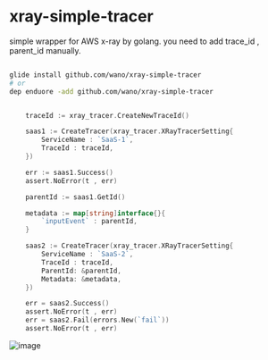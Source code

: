 # xray-simple-tracer

simple wrapper for AWS x-ray by golang.
you need to add trace_id , parent_id manually. 

```sh

glide install github.com/wano/xray-simple-tracer
# or
dep enduore -add github.com/wano/xray-simple-tracer

```

```go

	traceId := xray_tracer.CreateNewTraceId()

	saas1 := CreateTracer(xray_tracer.XRayTracerSetting{
		ServiceName : `SaaS-1`,
		TraceId : traceId,
	})

	err := saas1.Success()
	assert.NoError(t , err)

	parentId := saas1.GetId()

	metadata := map[string]interface{}{
		`inputEvent` : parentId,
	}

	saas2 := CreateTracer(xray_tracer.XRayTracerSetting{
		ServiceName : `SaaS-2`,
		TraceId : traceId,
		ParentId: &parentId,
		Metadata: &metadata,
	})

	err = saas2.Success()
	assert.NoError(t , err)
	err = saas2.Fail(errors.New(`fail`))
	assert.NoError(t , err)


```

![image](https://user-images.githubusercontent.com/1452731/36366079-d405ea20-158f-11e8-84bc-a0aa12c08197.png)

